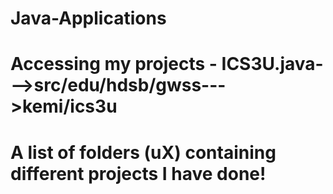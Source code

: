 # Java-Applications
# Accessing my projects - ICS3U.java--->src/edu/hdsb/gwss--->kemi/ics3u
# A list of folders (uX) containing different projects I have done!
